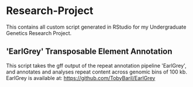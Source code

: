 # Research-Project
This contains all custom script generated in RStudio for my Undergraduate Genetics Research Project. 

## 'EarlGrey' Transposable Element Annotation
This script takes the gff output of the repeat annotation pipeline 'EarlGrey', and annotates and analyses repeat content across genomic bins of 100 kb. 
EarlGrey is available at: https://github.com/TobyBaril/EarlGrey

## 
